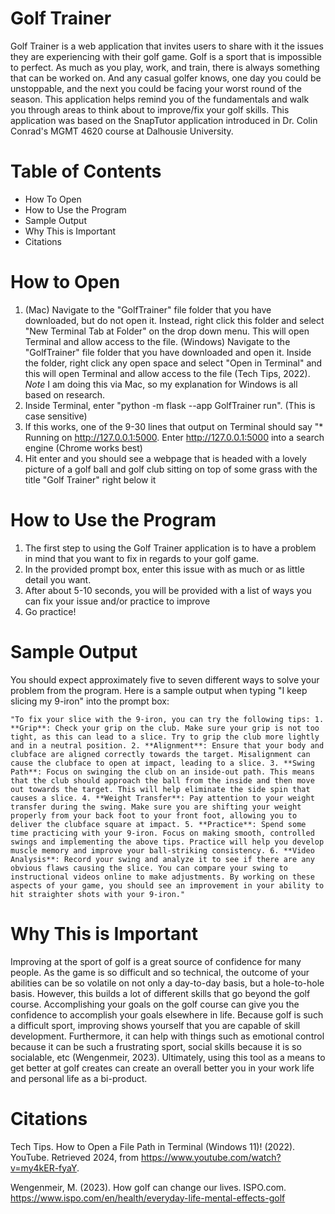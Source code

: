 # Golf Trainer
Golf Trainer is a web application that invites users to share with it the issues they are experiencing with their golf game. Golf is a sport that is impossible to perfect. As much as you play, work, and train, there is always something that can be worked on. And any casual golfer knows, one day you could be unstoppable, and the next you could be facing your worst round of the season. This application helps remind you of the fundamentals and walk you through areas to think about to improve/fix your golf skills. This application was based on the SnapTutor application introduced in Dr. Colin Conrad's MGMT 4620 course at Dalhousie University.

# Table of Contents
- How To Open
- How to Use the Program
- Sample Output
- Why This is Important
- Citations

# How to Open
1. (Mac) Navigate to the "GolfTrainer" file folder that you have downloaded, but do not open it. Instead, right click this folder and select "New Terminal Tab at Folder" on the drop down menu. This will open Terminal and allow access to the file. (Windows) Navigate to the "GolfTrainer" file folder that you have downloaded and open it. Inside the folder, right click any open space and select "Open in Terminal" and this will open Terminal and allow access to the file (Tech Tips, 2022). 
*Note* I am doing this via Mac, so my explanation for Windows is all based on research.
2. Inside Terminal, enter "python -m flask --app GolfTrainer run". (This is case sensitive)
3. If this works, one of the 9-30 lines that output on Terminal should say "* Running on http://127.0.0.1:5000. Enter http://127.0.0.1:5000 into a search engine (Chrome works best)
4. Hit enter and you should see a webpage that is headed with a lovely picture of a golf ball and golf club sitting on top of some grass with the title "Golf Trainer" right below it

# How to Use the Program
1. The first step to using the Golf Trainer application is to have a problem in mind that you want to fix in regards to your golf game. 
2. In the provided prompt box, enter this issue with as much or as little detail you want.
3. After about 5-10 seconds, you will be provided with a list of ways you can fix your issue and/or practice to improve
4. Go practice!

# Sample Output
You should expect approximately five to seven different ways to solve your problem from the program. Here is a sample output when typing "I keep slicing my 9-iron" into the prompt box:

    "To fix your slice with the 9-iron, you can try the following tips: 1. **Grip**: Check your grip on the club. Make sure your grip is not too tight, as this can lead to a slice. Try to grip the club more lightly and in a neutral position. 2. **Alignment**: Ensure that your body and clubface are aligned correctly towards the target. Misalignment can cause the clubface to open at impact, leading to a slice. 3. **Swing Path**: Focus on swinging the club on an inside-out path. This means that the club should approach the ball from the inside and then move out towards the target. This will help eliminate the side spin that causes a slice. 4. **Weight Transfer**: Pay attention to your weight transfer during the swing. Make sure you are shifting your weight properly from your back foot to your front foot, allowing you to deliver the clubface square at impact. 5. **Practice**: Spend some time practicing with your 9-iron. Focus on making smooth, controlled swings and implementing the above tips. Practice will help you develop muscle memory and improve your ball-striking consistency. 6. **Video Analysis**: Record your swing and analyze it to see if there are any obvious flaws causing the slice. You can compare your swing to instructional videos online to make adjustments. By working on these aspects of your game, you should see an improvement in your ability to hit straighter shots with your 9-iron."

# Why This is Important
Improving at the sport of golf is a great source of confidence for many people. As the game is so difficult and so technical, the outcome of your abilities can be so volatile on not only a day-to-day basis, but a hole-to-hole basis. However, this builds a lot of different skills that go beyond the golf course. Accomplishing your goals on the golf course can give you the confidence to accomplish your goals elsewhere in life. Because golf is such a difficult sport, improving shows yourself that you are capable of skill development. Furthermore, it can help with things such as emotional control because it can be such a frustrating sport, social skills because it is so socialable, etc (Wengenmeir, 2023). Ultimately, using this tool as a means to get better at golf creates can create an overall better you in your work life and personal life as a bi-product. 

# Citations
Tech Tips. How to Open a File Path in Terminal (Windows 11)! (2022). YouTube. Retrieved 2024, from https://www.youtube.com/watch?v=my4kER-fyaY.

Wengenmeir, M. (2023). How golf can change our lives. ISPO.com. https://www.ispo.com/en/health/everyday-life-mental-effects-golf 
